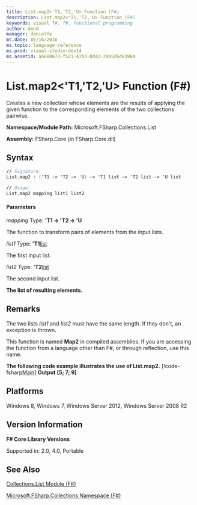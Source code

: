 ```yaml
---
title: List.map2<'T1,'T2,'U> Function (F#)
description: List.map2<'T1,'T2,'U> Function (F#)
keywords: visual f#, f#, functional programming
author: dend
manager: danielfe
ms.date: 05/16/2016
ms.topic: language-reference
ms.prod: visual-studio-dev14
ms.assetid: aa680673-f521-47b3-bd42-29a526d93904 
---
```


# List.map2<'T1,'T2,'U> Function (F#)

Creates a new collection whose elements are the results of applying the given function to the corresponding elements of the two collections pairwise.

**Namespace/Module Path:** Microsoft.FSharp.Collections.List

**Assembly:** FSharp.Core (in FSharp.Core.dll)


## Syntax

```fsharp
// Signature:
List.map2 : ('T1 -> 'T2 -> 'U) -> 'T1 list -> 'T2 list -> 'U list

// Usage:
List.map2 mapping list1 list2
```

#### Parameters
*mapping*
Type: **'T1 -&gt; 'T2 -&gt; 'U**


The function to transform pairs of elements from the input lists.


*list1*
Type: **'T1**[list](https://msdn.microsoft.com/library/c627b668-477b-4409-91ed-06d7f1b3e4a7)


The first input list.


*list2*
Type: **'T2**[list](https://msdn.microsoft.com/library/c627b668-477b-4409-91ed-06d7f1b3e4a7)


The second input list.



**The list of resulting elements.**
## Remarks
The two lists *list1* and *list2* must have the same length. If they don't, an exception is thrown.

This function is named **Map2** in compiled assemblies. If you are accessing the function from a language other than F#, or through reflection, use this name.

**The following code example illustrates the use of List.map2.**
[!code-fsharp[Main](snippets/fslists/snippet19.fs)]
**Output**
**[5; 7; 9]**
## Platforms
Windows 8, Windows 7, Windows Server 2012, Windows Server 2008 R2


## Version Information
**F# Core Library Versions**

Supported in: 2.0, 4.0, Portable




## See Also
[Collections.List Module &#40;F&#35;&#41;](Collections.List-Module-%5BFSharp%5D.md)

[Microsoft.FSharp.Collections Namespace &#40;F&#35;&#41;](Microsoft.FSharp.Collections-Namespace-%5BFSharp%5D.md)

